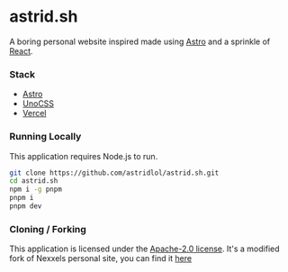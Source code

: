 # astrid.sh

A boring personal website inspired made using [Astro](https://astro.build) and a sprinkle of [React](https://reactjs.org).

### Stack

- [Astro](https://astro.build)
- [UnoCSS](https://github.com/unocss/unocss)
- [Vercel](https://vercel.com)

### Running Locally

This application requires Node.js to run.

```sh
git clone https://github.com/astridlol/astrid.sh.git
cd astrid.sh
npm i -g pnpm
pnpm i
pnpm dev
```

### Cloning / Forking

This application is licensed under the [Apache-2.0 license](https://github.com/astridlol/astrid.sh/blob/main/LICENSE). It's a modified fork of Nexxels personal site, you can find it [here](https://github.com/nexxeln/nexxel.dev)
